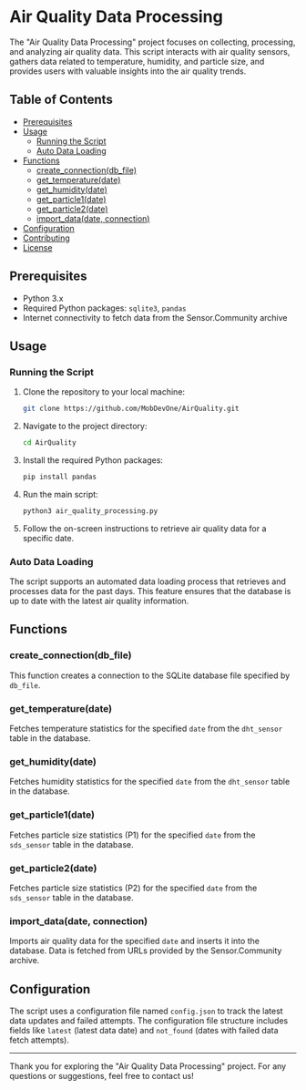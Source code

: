 # Air Quality Data Processing

The "Air Quality Data Processing" project focuses on collecting, processing, and analyzing air quality data. This script interacts with air quality sensors, gathers data related to temperature, humidity, and particle size, and provides users with valuable insights into the air quality trends.

## Table of Contents

- [Prerequisites](#prerequisites)
- [Usage](#usage)
  - [Running the Script](#running-the-script)
  - [Auto Data Loading](#auto-data-loading)
- [Functions](#functions)
  - [create_connection(db_file)](#create_connectiondb_file)
  - [get_temperature(date)](#get_temperaturedate)
  - [get_humidity(date)](#get_humiditydate)
  - [get_particle1(date)](#get_particle1date)
  - [get_particle2(date)](#get_particle2date)
  - [import_data(date, connection)](#import_datadate-connection)
- [Configuration](#configuration)
- [Contributing](#contributing)
- [License](#license)

## Prerequisites

- Python 3.x
- Required Python packages: `sqlite3`, `pandas`
- Internet connectivity to fetch data from the Sensor.Community archive

## Usage

### Running the Script

1. Clone the repository to your local machine:
   ```bash
   git clone https://github.com/MobDevOne/AirQuality.git
   ```

2. Navigate to the project directory:
   ```bash
   cd AirQuality
   ```

3. Install the required Python packages:
   ```bash
   pip install pandas
   ```

4. Run the main script:
   ```bash
   python3 air_quality_processing.py
   ```

5. Follow the on-screen instructions to retrieve air quality data for a specific date.

### Auto Data Loading

The script supports an automated data loading process that retrieves and processes data for the past days. This feature ensures that the database is up to date with the latest air quality information.

## Functions

### create_connection(db_file)

This function creates a connection to the SQLite database file specified by `db_file`.

### get_temperature(date)

Fetches temperature statistics for the specified `date` from the `dht_sensor` table in the database.

### get_humidity(date)

Fetches humidity statistics for the specified `date` from the `dht_sensor` table in the database.

### get_particle1(date)

Fetches particle size statistics (P1) for the specified `date` from the `sds_sensor` table in the database.

### get_particle2(date)

Fetches particle size statistics (P2) for the specified `date` from the `sds_sensor` table in the database.

### import_data(date, connection)

Imports air quality data for the specified `date` and inserts it into the database. Data is fetched from URLs provided by the Sensor.Community archive.

## Configuration

The script uses a configuration file named `config.json` to track the latest data updates and failed attempts. The configuration file structure includes fields like `latest` (latest data date) and `not_found` (dates with failed data fetch attempts).

---

Thank you for exploring the "Air Quality Data Processing" project. For any questions or suggestions, feel free to contact us!
